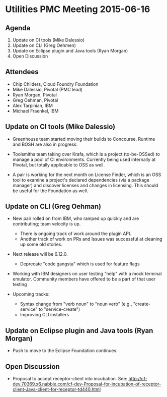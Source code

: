 # Utilities PMC Meeting 2015-06-16

## Agenda

1. Update on CI tools (Mike Dalessio)
2. Update on CLI (Greg Oehmen)
3. Update on Eclipse plugin and Java tools (Ryan Morgan)
4. Open Discussion


## Attendees

* Chip Childers, Cloud Foundry Foundation
* Mike Dalessio, Pivotal (PMC lead)
* Ryan Morgan, Pivotal
* Greg Oehman, Pivotal
* Alex Tarpinian, IBM
* Michael Fraenkel, IBM


## Update on CI tools (Mike Dalessio)

- Greenhouse team started moving their builds to Concourse. Runtime
  and BOSH are also in progress.

- Toolsmiths team taking over Krafa, which is a project (to-be-OSSed)
  to manage a pool of CI environments. Currently being used internally
  at Pivotal, but totally applicable to OSS as well.

- A pair is working for the next month on License Finder, which is an
  OSS tool to examine a project's declared dependencies (via a package
  manager) and discover licenses and changes in licensing. This should
  be useful for the Foundation as well.


## Update on CLI (Greg Oehman)

- New pair rolled on from IBM, who ramped up quickly and are contributing; team velocity is up.
  - There is ongoing track of work around the plugin API.
  - Another track of work on PRs and Issues was successful at cleaning up some old stories.

- Next release will be 6.12.0.
  - Deprecate "code gangsta" which is used for feature flags

- Working with IBM designers on user testing "help" with a mock
  terminal emulator. Community members have offered to be a part of
  that user testing

- Upcoming tracks:
  - Syntax change from "verb noun" to "noun verb" (e.g., "create-service" to "service-create")
  - Improving CLI installers


## Update on Eclipse plugin and Java tools (Ryan Morgan)

* Push to move to the Eclipse Foundation continues.


## Open Discussion

* Proposal to accept receptor-client into incubation.  See: http://cf-dev.70369.x6.nabble.com/cf-dev-Proposal-for-incubation-of-receptor-client-Java-client-for-receptor-td440.html
